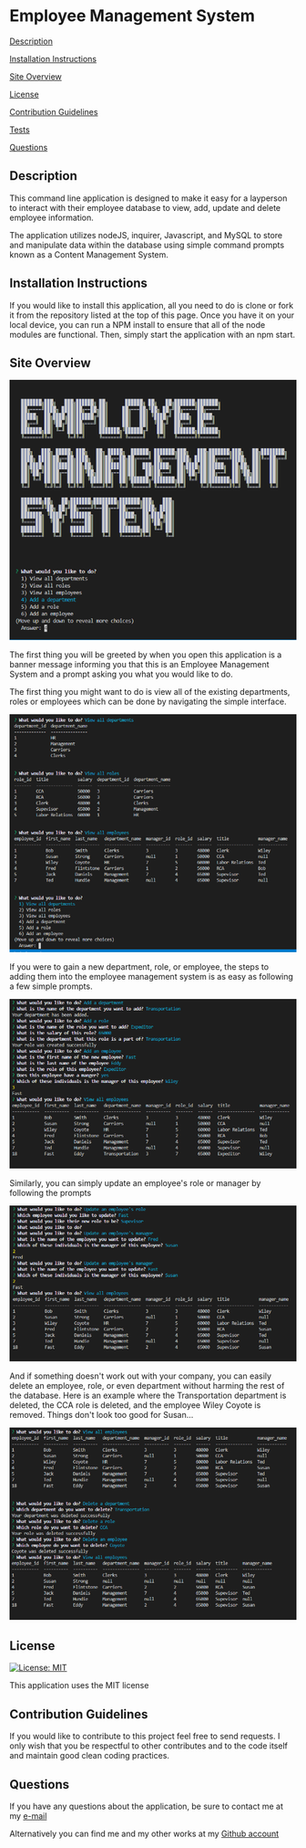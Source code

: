 # Employee Management System

[Description](#description) 

[Installation Instructions](#installation-instructions) 

[Site Overview](#site-overview) 

[License](#license)  

[Contribution Guidelines](#contribution-guidelines) 

[Tests](#tests) 
 
[Questions](#questions)

## Description

This command line application is designed to make it easy for a layperson to interact with their employee database to view, add, update and delete employee information.  

The application utilizes nodeJS, inquirer, Javascript, and MySQL to store and manipulate data within the database using simple command prompts known as a Content Management System.  

## Installation Instructions

If you would like to install this application, all you need to do is clone or fork it from the repository listed at the top of this page.  Once you have it on your local device, you can run a NPM install to ensure that all of the node modules are functional.  Then, simply start the application with an npm start.  

## Site Overview

![start message](Assets/start.png)

The first thing you will be greeted by when you open this application is a banner message informing you that this is an Employee Management System and a prompt asking you what you would like to do.

The first thing you might want to do is view all of the existing departments, roles or employees which can be done by navigating the simple interface.

![view functionality](Assets/view.png)

If you were to gain a new department, role, or employee, the steps to adding them into the employee management system is as easy as following a few simple prompts.  

![add functionality](Assets/add.png)

Similarly, you can simply update an employee's role or manager by following the prompts

![update functionality](Assets/update.png)

And if something doesn't work out with your company, you can easily delete an employee, role, or even department without harming the rest of the database.  Here is an example where the Transportation department is deleted, the CCA role is deleted, and the employee Wiley Coyote is removed.  Things don't look too good for Susan...

![delete functionality](Assets/delete.png)

## License 

[![License: MIT](https://img.shields.io/badge/License-MIT-blue.svg)](https://opensource.org/licenses/MIT)

This application uses the MIT license

## Contribution Guidelines

If you would like to contribute to this project feel free to send requests.  I only wish that you be respectful to other contributes and to the code itself and maintain good clean coding practices. 

## Questions

If you have any questions about the application, be sure to contact me at my [e-mail](mailto:smonagha@conncoll.edu)

Alternatively you can find me and my other works at my [Github account](https://github.com/seanmonaghan)



